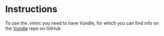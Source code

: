 # Instructions

To use the .vimrc you need to have Vundle, for which you can find info on the [Vundle](https://github.com/VundleVim/Vundle.vim) repo on GitHub
